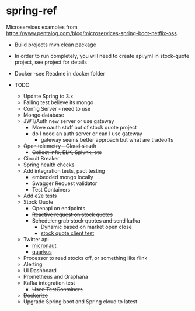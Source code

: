# spring-ref
Microservices examples from https://www.pentalog.com/blog/microservices-spring-boot-netflix-oss

* Build projects mvn clean package
* In order to run completely, you will need to create api.yml in stock-quote project, see project for details
* Docker -see Readme in docker folder



* TODO
  * Update Spring to 3.x
  * Failing test believe its mongo   
  * Config Server - need to use
  * ~~Mongo database~~
  * JWT/Auth new server or use gateway
    * Move oauth stuff out of stock quote project
    * do I need an auth server or can I use gateway
      * gateway seems better approach but what are tradeoffs  
  * ~~Open telemetry - Cloud sleuth~~ 
    * ~~Collect info, ELK, Splunk, etc~~
  * Circuit Breaker
  * Spring health checks
  * Add integration tests, pact testing
    * embedded mongo locally 
    * Swagger Request validator
    * Test Containers
  * Add e2e tests
  * Stock Quote
    * Openapi on endpoints
    * ~~Reactive request on stock quotes~~
    * ~~Scheduler grab stock quotes and send kafka~~
      * Dynamic based on market open close
      * [stock quote client test](https://www.baeldung.com/spring-mocking-webclient)
  * Twitter api
    * [micronaut](https://guides.micronaut.io/latest/creating-your-first-micronaut-app-maven-java.html)
    * [quarkus](https://quarkus.io/get-started/)
  * Processor to read stocks off, or something like flink
  * Alerting
  * UI Dashboard
  * Prometheus and Graphana
  * ~~Kafka integration test~~
    * ~~Used TestContainers~~
  * ~~Dockerize~~
  * ~~Upgrade Spring boot and Spring cloud to latest~~
